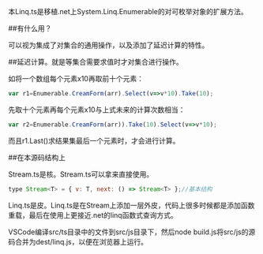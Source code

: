 本Linq.ts是移植.net上System.Linq.Enumerable的对可枚举对象的扩展方法。

##有什么用？

可以视为集成了对集合的通用操作，以及添加了延迟计算的特性。

##延迟计算。就是等集合需要求值时才对集合进行操作。

如将一个数组每个元素x10再取前十个元素：

```javascript
var r1=Enumerable.CreamForm(arr).Select(v=>v*10).Take(10);
```

先取十个元素再每个元素x10与上式未来的计算次数相当：

```javascript
var r2=Enumerable.CreamForm(arr)).Take(10).Select(v=>v*10);
```

而且r1.Last()求结果集最后一个元素时，才会进行计算。

##在本源码结构上

Stream.ts是核。Stream.ts可以拿来直接使用。
```javascript
type Stream<T> = { v: T, next: () => Stream<T> };//基本结构
```

Linq.ts是皮。Linq.ts是在Stream上添加一层外皮，代码上很多时候都是添加函数重载，最后在使用上更接近.net的linq函数式查询方式。

VSCode编译src/ts目录中的文件到src/js目录下，然后node build.js将src/js的源码合并为dest/linq.js，以便在浏览器上运行。
